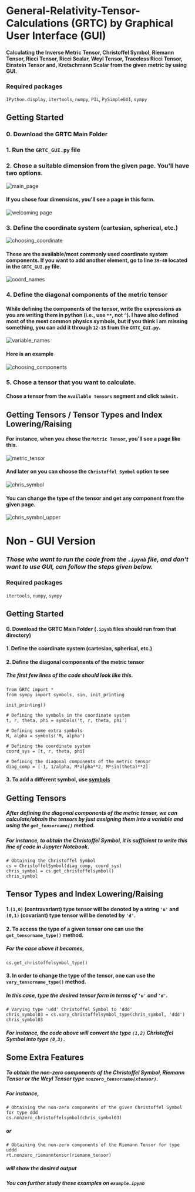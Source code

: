 # General-Relativity-Tensor-Calculations (GRTC) by Graphical User Interface (GUI)

#### Calculating the Inverse Metric Tensor, Christoffel Symbol, Riemann Tensor, Ricci Tensor, Ricci Scalar, Weyl Tensor, Traceless Ricci Tensor, Einstein Tensor and, Kretschmann Scalar from the given metric by using GUI.

### Required packages
`IPython.display`, `itertools`, `numpy`, `PIL`, `PySimpleGUI`, `sympy`

## Getting Started

### 0. Download the GRTC Main Folder
### 1. Run the `GRTC_GUI.py` file
### 2. Chose a suitable dimension from the given page. You'll have two options.

![main_page](https://user-images.githubusercontent.com/45866787/122600966-3e504400-d079-11eb-82f0-102a3743db5b.png)

#### If you chose four dimensions, you'll see a page in this form.

![welcoming page](https://user-images.githubusercontent.com/45866787/122601117-7e172b80-d079-11eb-876e-276e483f7884.png)

### 3. Define the coordinate system (cartesian, spherical, etc.)

![choosing_coordinate](https://user-images.githubusercontent.com/45866787/122601160-8ff8ce80-d079-11eb-92cb-b4634f1feb14.png)

#### These are the available/most commonly used coordinate system components. If you want to add another element, go to line `39-40` located in the `GRTC_GUI.py` file.

![coord_names](https://user-images.githubusercontent.com/45866787/122601717-642a1880-d07a-11eb-8c44-0808c6984b62.png)

### 4. Define the diagonal components of the metric tensor

#### While defining the components of the tensor, write the expressions as you are writing them in python (i.e., use `**`, not `^`). I have also defined most of the most common physics symbols, but if you think I am missing something, you can add it through `12-15` from the `GRTC_GUI.py`.

![variable_names](https://user-images.githubusercontent.com/45866787/122601959-bc611a80-d07a-11eb-898f-1809cdf101eb.png)

#### Here is an example 

![choosing_components](https://user-images.githubusercontent.com/45866787/122602136-fb8f6b80-d07a-11eb-9b7c-ac7a7ebd9336.png)

### 5. Chose a tensor that you want to calculate.

#### Chose a tensor from the `Available Tensors` segment and click `Submit.`

## Getting Tensors / Tensor Types and Index Lowering/Raising

#### For instance, when you chose the `Metric Tensor`, you'll see a page like this.

![metric_tensor](https://user-images.githubusercontent.com/45866787/122602173-0d710e80-d07b-11eb-9839-cf0ef32932a6.png)

#### And later on you can choose the `Christoffel Symbol` option to see

![chris_symbol](https://user-images.githubusercontent.com/45866787/122602231-2679bf80-d07b-11eb-9c4e-8a0f859661cb.png)

#### You can change the type of the tensor and get any component from the given page.

![chris_symbol_upper](https://user-images.githubusercontent.com/45866787/122602251-2ed1fa80-d07b-11eb-89e7-c1582633524c.png)


# Non - GUI Version

### *Those who want to run the code from the `.ipynb` file, and don't want to use GUI, can follow the steps given below.*

### Required packages
`itertools`, `numpy`, `sympy`

## Getting Started

#### 0. Download the GRTC Main Folder (`.ipynb` files should run from that directory)
#### 1. Define the coordinate system (cartesian, spherical, etc.) 
#### 2. Define the diagonal components of the metric tensor

##### The first few lines of the code should look like this.

```
from GRTC import *
from sympy import symbols, sin, init_printing

init_printing()

# Defining the symbols in the coordinate system
t, r, theta, phi = symbols('t, r, theta, phi')  

# Defining some extra symbols
M, alpha = symbols('M, alpha')

# Defining the coordinate system
coord_sys = [t, r, theta, phi]

# Defining the diagonal components of the metric tensor
diag_comp = [-1, 1/alpha, M*alpha**2, M*sin(theta)**2]
```

#### 3. To add a different symbol, use [symbols](https://docs.sympy.org/latest/tutorial/basic_operations.html)

## Getting Tensors

##### After defining the diagonal components of the metric tensor, we can calculate/obtain the tensors by just assigning them into a variable and using the `get_tensorname()` method.

##### For instance, to obtain the Christoffel Symbol, it is sufficient to write this line of code in Jupyter Notebook.

```
# Obtaining the Christoffel Symbol
cs = ChristoffelSymbol(diag_comp, coord_sys)
chris_symbol = cs.get_christoffelsymbol()
chris_symbol
```

##  Tensor Types and Index Lowering/Raising

#### 1.`(1,0)` (contravariant) type tensor will be denoted by a string `'u'` and `(0,1)` (covariant) type tensor will be denoted by `'d'`. 

#### 2. To access the type of a given tensor one can use the `get_tensorname_type()` method.

##### For the case above it becomes,

`cs.get_christoffelsymbol_type()`

#### 3. In order to change the type of the tensor, one can use the `vary_tensorname_type()` method.

##### In this case, type the desired tensor form in terms of `'u'` and `'d'`.

```
# Varying type 'udd' Christoffel Symbol to 'ddd'
chris_symbol03 = cs.vary_christoffelsymbol_type(chris_symbol, 'ddd') 
chris_symbol03
```

##### For instance, the code above will convert the type `(1,2)` Christoffel Symbol into type `(0,3).` 

## Some Extra Features 

##### To obtain the non-zero components of the Christoffel Symbol, Riemann Tensor or the Weyl Tensor type `nonzero_tensorname(xtensor)`.

##### For instance,

```
# Obtaining the non-zero components of the given Christoffel Symbol for type ddd
cs.nonzero_christoffelsymbol(chris_symbol03)
```

##### or 

```
# Obtaining the non-zero components of the Riemann Tensor for type uddd
rt.nonzero_riemanntensor(riemann_tensor)
```

##### will show the desired output

##### You can further study these examples on `example.ipynb`
